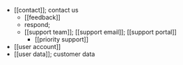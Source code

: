 - [[contact]]; contact us
    - [[feedback]]
    - respond; 
    - [[support team]]; [[support email]]; [[support portal]]
        - [[priority support]]
- [[user account]]
- [[user data]]; customer data
